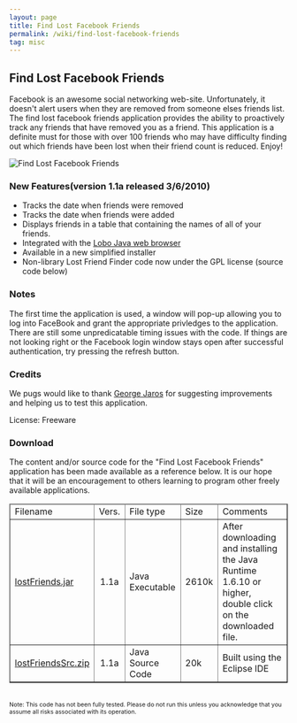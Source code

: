 ```yaml
---
layout: page
title: Find Lost Facebook Friends
permalink: /wiki/find-lost-facebook-friends
tag: misc
---
```


## Find Lost Facebook Friends
Facebook is an awesome social networking web-site. Unfortunately, it doesn't alert users when they are removed from someone elses friends list. The find lost facebook friends application provides the ability to proactively track any friends that have removed you as a friend. This application is a definite must for those with over 100 friends who may have difficulty finding out which friends have been lost when their friend count is reduced. Enjoy!

![Find Lost Facebook Friends](find-lost-facebook-friends.jpg)


### New Features(version 1.1a released 3/6/2010)
  * Tracks the date when friends were removed
  * Tracks the date when friends were added
  * Displays friends in a table that containing the names of all of your friends.
  * Integrated with the [Lobo Java web browser](http://lobobrowser.org/java-browser.jsp)
  * Available in a new simplified installer
  * Non-library Lost Friend Finder code now under the GPL license (source code below)

### Notes
The first time the application is used, a window will pop-up allowing you to log into FaceBook and grant the appropriate privledges to the application. There are still some unpredicatable timing issues with the code. If things are not looking right or the Facebook login window stays open after successful authentication, try pressing the refresh button.

### Credits
We pugs would like to thank [George Jaros](http://www.georgejaros.com) for suggesting improvements and helping us to test this application.

License: Freeware

### Download
The content and/or source code for the "Find Lost Facebook Friends" application has been made available as a reference below. It is our hope that it will be an encouragement to others learning to program other freely available applications.

<html>
<table border="1" cellspacing="0"><thead><tr><td>
Filename
</td><td>
Vers.
</td><td>
File type
</td><td>
Size
</td><td>
Comments
</td></tr>
</thead>
<tr><td>
<a href="../downloads/lostFriends.jar">
        lostFriends.jar</a>
</td><td align="center">
        1.1a</td><td>
        Java Executable</td><td>
        2610k
</td><td>
        After downloading and installing the Java Runtime 1.6.10 or higher, double click on the downloaded file.</td></tr>
        <tr><td>
<a href="../downloads/lostFriendsSrc.zip">
        lostFriendsSrc.zip</a>
</td><td align="center">
        1.1a</td><td>
        Java Source Code</td><td>
        20k
</td><td>
        Built using the Eclipse IDE</td></tr>
        </table>
        <br>
        <span style="font-size: 8pt;">
                Note: This code has not been fully tested. Please do not run this unless you acknowledge that you assume all risks associated with its operation.
        </span>
</html>